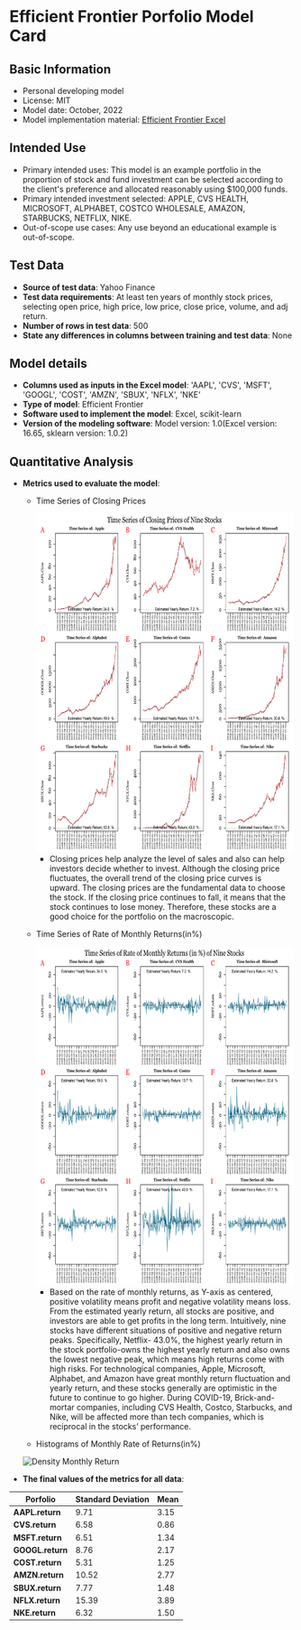 # Efficient Frontier Porfolio Model Card

## Basic Information
 - Personal developing model
 - License: MIT
 - Model date: October, 2022
 - Model implementation material: [Efficient Frontier Excel](https://github.com/Contona1215/Efficient-Frontier-Project/blob/main/EFFICIENT%20FRONTIER-%20Fangyuan_Du.xlsm)

## Intended Use
 - Primary intended uses: This model is an example portfolio in the proportion of stock and fund investment can be selected according to the client's preference and allocated reasonably using $100,000 funds.
 - Primary intended investment selected: APPLE, CVS HEALTH, MICROSOFT, ALPHABET, COSTCO WHOLESALE, AMAZON, STARBUCKS, NETFLIX, NIKE. 
 - Out-of-scope use cases: Any use beyond an educational example is out-of-scope.

## Test Data
 - **Source of test data**: Yahoo Finance
 - **Test data requirements**: At least ten years of monthly stock prices, selecting open price, high price, low price, close price, volume, and adj return.
 - **Number of rows in test data**: 500
 - **State any differences in columns between training and test data**: None

## Model details
 - **Columns used as inputs in the Excel model**: 'AAPL', 'CVS', 'MSFT', 'GOOGL', 'COST', 'AMZN', 'SBUX', 'NFLX', 'NKE'
 - **Type of model**: Efficient Frontier 
 - **Software used to implement the model**: Excel, scikit-learn
 - **Version of the modeling software**: Model version: 1.0(Excel version: 16.65, sklearn version: 1.0.2)

## Quantitative Analysis
- **Metrics used to evaluate the model**:
  - Time Series of Closing Prices
   
    <img src="Closing Price.png" width="600" height="600" />
    
      - Closing prices help analyze the level of sales and also can help investors decide whether to invest. Although the closing price fluctuates, the      overall trend of the closing price curves is upward. The closing prices are the fundamental data to choose the stock. If the closing price continues to fall, it means that the stock continues to lose money. Therefore, these stocks are a good choice for the portfolio on the macroscopic.
  
  - Time Series of Rate of Monthly Returns(in%)
  
    <img src="Monthly Return.png" width="600" height="600" /> 
    
     - Based on the rate of monthly returns, as Y-axis as centered, positive volatility means profit and negative volatility means loss.  From the estimated yearly return, all stocks are positive, and investors are able to get profits in the long term.  Intuitively, nine stocks have different situations of positive and negative return peaks. Specifically, Netflix- 43.0%, the highest yearly return in the stock portfolio-owns the highest yearly return and also owns the lowest negative peak, which means high returns come with high risks.  For technological companies, Apple, Microsoft, Alphabet, and Amazon have great monthly return fluctuation and yearly return, and these stocks generally are optimistic in the future to continue to go higher.  During COVID-19, Brick-and-mortar companies, including CVS Health, Costco, Starbucks, and Nike, will be affected more than tech companies, which is reciprocal in the stocks’ performance.
  
  - Histograms of Monthly Rate of Returns(in%)
  
  ![Density Monthly Return](https://user-images.githubusercontent.com/111463982/194404343-5eb00d53-65fc-44a1-b1f4-61d9a00698f4.png)

- **The final values of the metrics for all data**:

| **Porfolio** | **Standard Deviation** | **Mean** |
|--------------|:----------------- |:--------------------- |
| **AAPL.return**   | 9.71 | 3.15 | 
| **CVS.return**    | 6.58 | 0.86 | 
| **MSFT.return**   | 6.51 | 1.34 | 
| **GOOGL.return**  | 8.76 | 2.17 | 
| **COST.return**   | 5.31 | 1.25 | 
| **AMZN.return**   | 10.52| 2.77 | 
| **SBUX.return**   | 7.77 | 1.48 | 
| **NFLX.return**   | 15.39| 3.89 | 
| **NKE.return**    | 6.32 | 1.50 |




